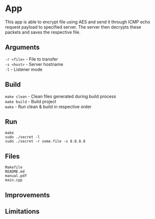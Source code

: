 # App
This app is able to encrypt file using AES and send it through ICMP echo request payload to specified server. The server then decrypts these packets and saves the respective file.

## Arguments
`-r <file>` - File to transfer\
`-s <host>` - Server hostname\
`-l` - Listener mode

## Build
`make clean` - Clean files generated during build process\
`make build` - Build project\
`make` - Run clean & build in respective order

## Run
```
make
sudo ./secret -l
sudo ./secret -r some.file -s 8.8.8.8
```

## Files
```
Makefile
README.md
manual.pdf
main.cpp
```

## Improvements

## Limitations